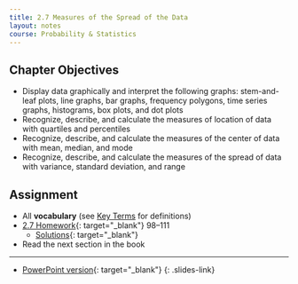 ```yaml
---
title: 2.7 Measures of the Spread of the Data
layout: notes
course: Probability & Statistics
---
```


## Chapter Objectives

- Display data graphically and interpret the following graphs: stem-and-leaf plots, line graphs, bar graphs, frequency polygons, time series graphs, histograms, box plots, and dot plots
- Recognize, describe, and calculate the measures of location of data with quartiles and percentiles
- Recognize, describe, and calculate the measures of the center of data with mean, median, and mode
- Recognize, describe, and calculate the measures of the spread of data with variance, standard deviation, and range

## Assignment

- All **vocabulary** (see [Key Terms](https://openstax.org/books/statistics/pages/1-key-terms) for definitions)
- [2.7 Homework](https://openstax.org/books/statistics/pages/2-homework#fs-idm25848496){: target="_blank"} 98–111
  - [Solutions](https://manville.instructure.com/courses/5660/files?preview=780645){: target="_blank"}
- Read the next section in the book

---

- [PowerPoint version](https://1drv.ms/p/c/c4097c61e06a2b97/EfRCf-7RTjhEl4qJ-mzxPsUBYsu3KQjScI4ARwkGXnPQKQ?e=6SWCQZ){: target="_blank"}
{: .slides-link}
